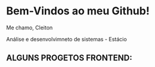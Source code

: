 # Bem-Vindos ao meu Github! 

Me chamo, Cleiton

Análise e desenvolvimneto de sistemas - Estácio


## ALGUNS PROGETOS FRONTEND:


